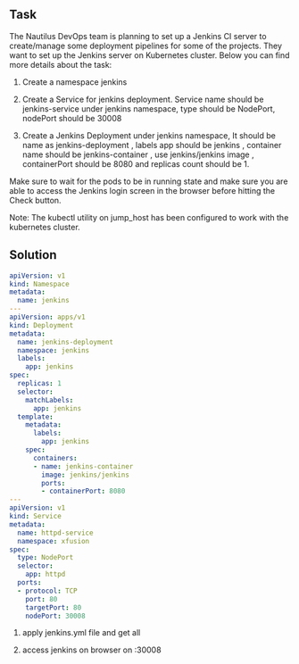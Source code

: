 
## Task

The Nautilus DevOps team is planning to set up a Jenkins CI server to create/manage some deployment pipelines for some of the projects. They want to set up the Jenkins server on Kubernetes cluster. Below you can find more details about the task:


1) Create a namespace jenkins

2) Create a Service for jenkins deployment. Service name should be jenkins-service under jenkins namespace, type should be NodePort, nodePort should be 30008

3) Create a Jenkins Deployment under jenkins namespace, It should be name as jenkins-deployment , labels app should be jenkins , container name should be jenkins-container , use jenkins/jenkins image , containerPort should be 8080 and replicas count should be 1.

Make sure to wait for the pods to be in running state and make sure you are able to access the Jenkins login screen in the browser before hitting the Check button.


Note: The kubectl utility on jump_host has been configured to work with the kubernetes cluster.



## Solution

```yaml
apiVersion: v1
kind: Namespace
metadata:
  name: jenkins
---
apiVersion: apps/v1
kind: Deployment
metadata:
  name: jenkins-deployment
  namespace: jenkins
  labels:
    app: jenkins
spec:
  replicas: 1
  selector:
    matchLabels:
      app: jenkins
  template:
    metadata:
      labels:
        app: jenkins
    spec:
      containers:
      - name: jenkins-container
        image: jenkins/jenkins
        ports:
        - containerPort: 8080
---
apiVersion: v1
kind: Service
metadata:
  name: httpd-service
  namespace: xfusion
spec:
  type: NodePort
  selector:
    app: httpd
  ports:
  - protocol: TCP
    port: 80
    targetPort: 80
    nodePort: 30008
```

1. apply jenkins.yml file and get all

2. access jenkins on browser on <NodeIP>:30008
